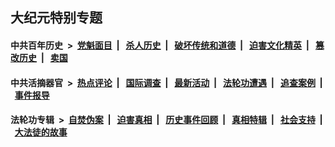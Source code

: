 ## 大纪元特别专题

#### 中共百年历史 &nbsp;>&nbsp; [党魁面目](indexes/nf1176107/README.md?05250430) &nbsp;| &nbsp; [杀人历史](indexes/nf1176106/README.md?05250430) &nbsp;| &nbsp; [破坏传统和道德](indexes/nf1176106/README.md?05250430) &nbsp;| &nbsp; [迫害文化精英](indexes/nf1176111/README.md?05250430) &nbsp;| &nbsp; [篡改历史](indexes/nf1176115/README.md?05250430) &nbsp;| &nbsp; [卖国](indexes/nf1176117/README.md?05250430) 

#### 中共活摘器官 &nbsp;>&nbsp; [热点评论](indexes/nf5879/README.md?05250430) &nbsp;| &nbsp; [国际调查](indexes/nf5947/README.md?05250430) &nbsp;| &nbsp; [最新活动](indexes/nf5883/README.md?05250430) &nbsp;| &nbsp; [法轮功遭遇](indexes/nf5881/README.md?05250430) &nbsp;| &nbsp; [追查案例](indexes/nf5880/README.md?05250430) &nbsp;| &nbsp; [事件报导](indexes/nf5877/README.md?05250430) 

#### 法轮功专辑 &nbsp;>&nbsp; [自焚伪案](indexes/nf5562/README.md?05250430) &nbsp;| &nbsp; [迫害真相](indexes/nf4379/README.md?05250430) &nbsp;| &nbsp; [历史事件回顾](indexes/nf5793/README.md?05250430) &nbsp;| &nbsp; [真相特辑](indexes/nf4389/README.md?05250430) &nbsp;| &nbsp; [社会支持](indexes/nf4386/README.md?05250430) &nbsp;| &nbsp; [大法徒的故事](indexes/nf1147481/README.md?05250430) 


